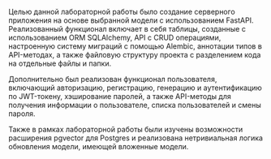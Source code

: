Целью данной лабораторной работы было создание серверного приложения на основе выбранной модели с использованием FastAPI. Реализованный функционал включает в себя таблицы, созданные с использованием ORM SQLAlchemy, API с CRUD операциями, настроенную систему миграций с помощью Alembic, аннотации типов в API-методах, а также файловую структуру проекта с разделением кода на отдельные файлы и папки.

Дополнительно был реализован функционал пользователя, включающий авторизацию, регистрацию, генерацию и аутентификацию по JWT-токену, хэширование паролей, а также API-методы для получения информации о пользователе, списка пользователей и смены пароля.

Также в рамках лабораторной работы были изучены возможности расширения pgvector для Postgres и реализована нетривиальная логика обновления модели, имеющей вложенные модели.